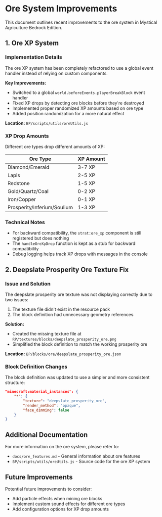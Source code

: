 # Ore System Improvements

This document outlines recent improvements to the ore system in Mystical Agriculture Bedrock Edition.

## 1. Ore XP System

### Implementation Details

The ore XP system has been completely refactored to use a global event handler instead of relying on custom components.

**Key Improvements:**
- Switched to a global `world.beforeEvents.playerBreakBlock` event handler
- Fixed XP drops by detecting ore blocks before they're destroyed
- Implemented proper randomized XP amounts based on ore type
- Added position randomization for a more natural effect

**Location:** `BP/scripts/utils/oreUtils.js`

### XP Drop Amounts

Different ore types drop different amounts of XP:

| Ore Type | XP Amount |
|----------|-----------|
| Diamond/Emerald | 3-7 XP |
| Lapis | 2-5 XP |
| Redstone | 1-5 XP |
| Gold/Quartz/Coal | 0-2 XP |
| Iron/Copper | 0-1 XP |
| Prosperity/Inferium/Soulium | 1-3 XP |

### Technical Notes

- For backward compatibility, the `strat:ore_xp` component is still registered but does nothing
- The `handleOreXpDrop` function is kept as a stub for backward compatibility
- Debug logging helps track XP drops with messages in the console

## 2. Deepslate Prosperity Ore Texture Fix

### Issue and Solution

The deepslate prosperity ore texture was not displaying correctly due to two issues:

1. The texture file didn't exist in the resource pack
2. The block definition had unnecessary geometry references

**Solution:**
- Created the missing texture file at `RP/textures/blocks/deepslate_prosperity_ore.png`
- Simplified the block definition to match the working prosperity ore

**Location:** `BP/blocks/ore/deepslate_prosperity_ore.json`

### Block Definition Changes

The block definition was updated to use a simpler and more consistent structure:

```json
"minecraft:material_instances": {
    "*": {
        "texture": "deepslate_prosperity_ore",
        "render_method": "opaque",
        "face_dimming": false
    }
}
```

## Additional Documentation

For more information on the ore system, please refer to:
- `docs/ore_features.md` - General information about ore features
- `BP/scripts/utils/oreUtils.js` - Source code for the ore XP system

## Future Improvements

Potential future improvements to consider:
- Add particle effects when mining ore blocks
- Implement custom sound effects for different ore types
- Add configuration options for XP drop amounts
